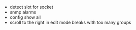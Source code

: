 -   detect slot for socket
-   snmp alarms
-   config show all
-   scroll to the right in edit mode breaks with too many groups
